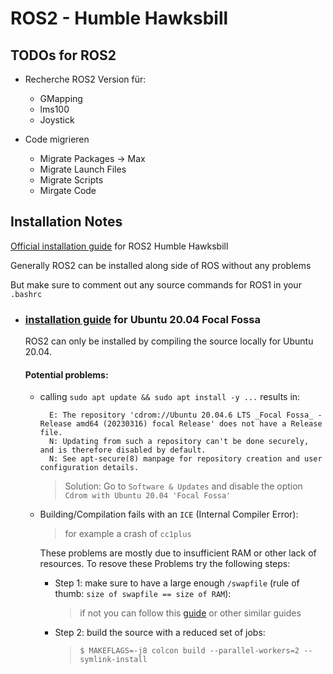 # ROS2 - Humble Hawksbill

## TODOs for ROS2
- Recherche ROS2 Version für:
    - GMapping
    - lms100
    - Joystick

- Code migrieren
    - Migrate Packages -> Max
    - Migrate Launch Files
    - Migrate Scripts
    - Mirgate Code
 

## Installation Notes
[Official installation guide](https://docs.ros.org/en/humble/Installation.html) for ROS2 Humble Hawksbill

Generally ROS2 can be installed along side of ROS without any problems

But make sure to comment out any source commands for ROS1 in your `.bashrc`

- ### [installation guide](https://docs.ros.org/en/humble/Installation/Alternatives/Ubuntu-Development-Setup.html) for Ubuntu 20.04 Focal Fossa

    ROS2 can only be installed by compiling the source locally for Ubuntu 20.04.

    #### Potential problems:
    
    - calling ```sudo apt update && sudo apt install -y ...``` results in:

            E: The repository 'cdrom://Ubuntu 20.04.6 LTS _Focal Fossa_ - Release amd64 (20230316) focal Release' does not have a Release file.
            N: Updating from such a repository can't be done securely, and is therefore disabled by default.
            N: See apt-secure(8) manpage for repository creation and user configuration details.

        > Solution: Go to `Software & Updates` and disable the option `Cdrom with Ubuntu 20.04 'Focal Fossa'`
    
    
    - Building/Compilation fails with an `ICE` (Internal Compiler Error):
        
        > for example a crash of `cc1plus`

        These problems are mostly due to insufficient RAM or other lack of resources. To resove these Problems try the following steps:

        - Step 1: make sure to have a large enough `/swapfile` (rule of thumb: ```size of swapfile == size of RAM```):
            > if not you can follow this [guide](https://askubuntu.com/a/1264577) or other similar guides
        
        - Step 2: build the source with a reduced set of jobs:
            > `$ MAKEFLAGS=-j8 colcon build --parallel-workers=2 --symlink-install`

